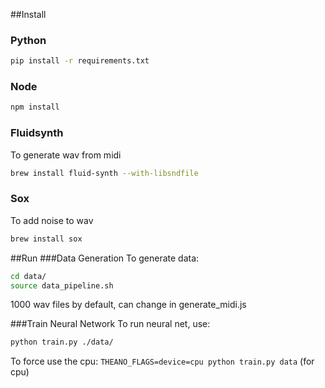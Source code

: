 
##Install
### Python
```bash
pip install -r requirements.txt
```

### Node
```bash
npm install
```

### Fluidsynth
To generate wav from midi
```bash
brew install fluid-synth --with-libsndfile
```

### Sox
To add noise to wav
```bash
brew install sox
```

##Run 
###Data Generation
To generate data:
```bash
cd data/
source data_pipeline.sh
```
1000 wav files by default, can change in generate_midi.js

###Train Neural Network
To run neural net, use:
```bash
python train.py ./data/
```
To force use the cpu:
```THEANO_FLAGS=device=cpu python train.py data``` (for cpu)